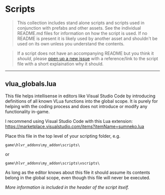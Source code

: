 # Scripts

> This collection includes stand alone scripts and scripts used in conjunction with prefabs and other assets. See the individual README.md files for information on how the script is used. If no README is present it is likely used by another asset and shouldn't be used on its own unless you understand the contents.

> If a script does not have an accompanying README but you think it *should*, please [open up a new issue](https://github.com/FrostSource/hla_extravaganza/issues/new) with a reference/link to the script file with a short explaination why it should.

---

## vlua_globals.lua

This file helps intellisense in editors like Visual Studio Code by introducing definitions of all known VLua functions into the global scope. It is purely for helping with the coding process and does not introduce or modify any functionality in-game.

I recommend using Visual Studio Code with this Lua extension:
https://marketplace.visualstudio.com/items?itemName=sumneko.lua

Place this file in the top level of your scripting folder, e.g.
    
    game\hlvr_addons\my_addon\scripts\
    
or

    game\hlvr_addons\my_addon\scripts\vscripts\

As long as the editor knows about this file it should assume its contents belong in the global scope, even though this file will never be executed.

*More information is included in the header of the script itself.*